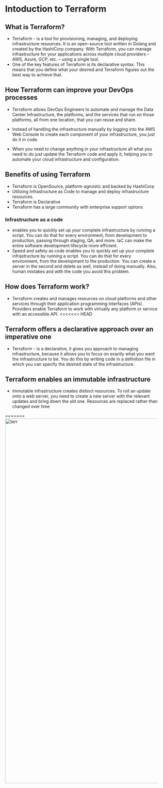 # Intoduction to Terraform
## What is Terraform?
- Terraform - is a tool for provisioning, managing, and deploying infrastructure resources. It is an open-source tool written in Golang and created by the HashiCorp company. With Terraform, you can manage infrastructure for your applications across multiple cloud providers – AWS, Azure, GCP, etc. – using a single tool.
- One of the key features of Terraform is its declarative syntax. This means that you define what your desired and Terraform figures out the best way to achieve that. 
## How Terraform can improve your DevOps processes
- Terraform allows DevOps Engineers to automate and manage the Data Center Infrastructure, the platforms, and the services that run on those platforms, all from one location, that you can reuse and share.
- Instead of handling the infrastructure manually by logging into the AWS Web Console to create each component of your infrastructure, you just do it in code.

- When you need to change anything in your infrastructure all what you need to do just update the Terraform code and apply it, helping you to automate your cloud infrastructure and configuration.

## Benefits of using Terraform
- Terraform is OpenSource, platform-agnostic and backed by HashiCorp
- Utilizing Infrastructure as Code to manage and deploy infrastructure resources.
- Terraform is Declarative
- Terraform has a large community with enterprise support options

### Infrastructure as a code
- enables you to quickly set up your complete infrastructure by running a script. You can do that for every environment, from development to production, passing through staging, QA, and more. IaC can make the entire software development lifecycle more efficient.
- Speed and safety as code enables you to quickly set up your complete infrastructure by running a script. You can do that for every environment, from the development to the production. You can create a server in the second and delete as well, instead of doing manually. Also, human mistakes and with the code you avoid this problem.
## How does Terraform work?
- Terraform creates and manages resources on cloud platforms and other services through their application programming interfaces (APIs). Providers enable Terraform to work with virtually any platform or service with an accessible API.
<<<<<<< HEAD
## Terraform offers a declarative approach over an imperative one

- Terraform - is a declarative, it gives you approach to managing infrastructure, because it allows you to focus on exactly what you want the infrastructure to be. You do this by writing code in a definition file in which you can specify the desired state of the infrastructure.
## Terraform enables an immutable infrastructure
- Immutable infrastructure creates distinct resources. To roll an update onto a web server, you need to create a new server with the relevant updates and bring down the old one. Resources are replaced rather than changed over time



=======
<img width="1200" alt="terr" src="https://user-images.githubusercontent.com/108756145/216245119-00f567a8-d0f1-45b2-b21b-f286381a353a.png">
